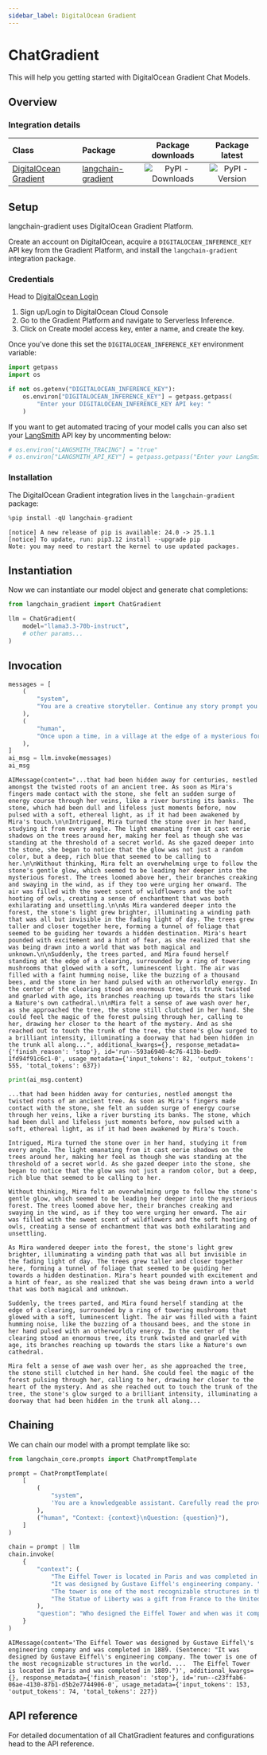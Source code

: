 ```yaml
---
sidebar_label: DigitalOcean Gradient
---
```


# ChatGradient

This will help you getting started with DigitalOcean Gradient Chat Models.

## Overview
### Integration details

| Class | Package | Package downloads | Package latest |
| :--- | :--- | :---: | :---: |
| [DigitalOcean Gradient](https://python.langchain.com/docs/api_reference/llms/langchain_gradient.llms.LangchainGradient/) | [langchain-gradient](https://python.langchain.com/docs/api_reference/langchain-gradient_api_reference/) | ![PyPI - Downloads](https://img.shields.io/pypi/dm/langchain-gradient?style=flat-square&label=%20) | ![PyPI - Version](https://img.shields.io/pypi/v/langchain-gradient?style=flat-square&label=%20) |


## Setup

langchain-gradient uses DigitalOcean Gradient Platform.  

Create an account on DigitalOcean, acquire a `DIGITALOCEAN_INFERENCE_KEY` API key from the Gradient Platform, and install the `langchain-gradient` integration package.

### Credentials

Head to [DigitalOcean Login](https://cloud.digitalocean.com/login) 

1. Sign up/Login to DigitalOcean Cloud Console
2. Go to the Gradient Platform and navigate to Serverless Inference.
3. Click on Create model access key, enter a name, and create the key.

Once you've done this set the `DIGITALOCEAN_INFERENCE_KEY` environment variable:


```python
import getpass
import os

if not os.getenv("DIGITALOCEAN_INFERENCE_KEY"):
    os.environ["DIGITALOCEAN_INFERENCE_KEY"] = getpass.getpass(
        "Enter your DIGITALOCEAN_INFERENCE_KEY API key: "
    )
```

If you want to get automated tracing of your model calls you can also set your [LangSmith](https://docs.smith.langchain.com/) API key by uncommenting below:


```python
# os.environ["LANGSMITH_TRACING"] = "true"
# os.environ["LANGSMITH_API_KEY"] = getpass.getpass("Enter your LangSmith API key: ")
```

### Installation

The DigitalOcean Gradient integration lives in the `langchain-gradient` package:


```python
%pip install -qU langchain-gradient
```
```output
[notice] A new release of pip is available: 24.0 -> 25.1.1
[notice] To update, run: pip3.12 install --upgrade pip
Note: you may need to restart the kernel to use updated packages.
```
## Instantiation

Now we can instantiate our model object and generate chat completions:


```python
from langchain_gradient import ChatGradient

llm = ChatGradient(
    model="llama3.3-70b-instruct",
    # other params...
)
```

## Invocation


```python
messages = [
    (
        "system",
        "You are a creative storyteller. Continue any story prompt you receive in an engaging and imaginative way.",
    ),
    (
        "human",
        "Once upon a time, in a village at the edge of a mysterious forest, a young girl named Mira found a glowing stone...",
    ),
]
ai_msg = llm.invoke(messages)
ai_msg
```



```output
AIMessage(content="...that had been hidden away for centuries, nestled amongst the twisted roots of an ancient tree. As soon as Mira's fingers made contact with the stone, she felt an sudden surge of energy course through her veins, like a river bursting its banks. The stone, which had been dull and lifeless just moments before, now pulsed with a soft, ethereal light, as if it had been awakened by Mira's touch.\n\nIntrigued, Mira turned the stone over in her hand, studying it from every angle. The light emanating from it cast eerie shadows on the trees around her, making her feel as though she was standing at the threshold of a secret world. As she gazed deeper into the stone, she began to notice that the glow was not just a random color, but a deep, rich blue that seemed to be calling to her.\n\nWithout thinking, Mira felt an overwhelming urge to follow the stone's gentle glow, which seemed to be leading her deeper into the mysterious forest. The trees loomed above her, their branches creaking and swaying in the wind, as if they too were urging her onward. The air was filled with the sweet scent of wildflowers and the soft hooting of owls, creating a sense of enchantment that was both exhilarating and unsettling.\n\nAs Mira wandered deeper into the forest, the stone's light grew brighter, illuminating a winding path that was all but invisible in the fading light of day. The trees grew taller and closer together here, forming a tunnel of foliage that seemed to be guiding her towards a hidden destination. Mira's heart pounded with excitement and a hint of fear, as she realized that she was being drawn into a world that was both magical and unknown.\n\nSuddenly, the trees parted, and Mira found herself standing at the edge of a clearing, surrounded by a ring of towering mushrooms that glowed with a soft, luminescent light. The air was filled with a faint humming noise, like the buzzing of a thousand bees, and the stone in her hand pulsed with an otherworldly energy. In the center of the clearing stood an enormous tree, its trunk twisted and gnarled with age, its branches reaching up towards the stars like a Nature's own cathedral.\n\nMira felt a sense of awe wash over her, as she approached the tree, the stone still clutched in her hand. She could feel the magic of the forest pulsing through her, calling to her, drawing her closer to the heart of the mystery. And as she reached out to touch the trunk of the tree, the stone's glow surged to a brilliant intensity, illuminating a doorway that had been hidden in the trunk all along...", additional_kwargs={}, response_metadata={'finish_reason': 'stop'}, id='run--593a6940-4c76-413b-bed9-1fd94f91c6c1-0', usage_metadata={'input_tokens': 82, 'output_tokens': 555, 'total_tokens': 637})
```



```python
print(ai_msg.content)
```
```output
...that had been hidden away for centuries, nestled amongst the twisted roots of an ancient tree. As soon as Mira's fingers made contact with the stone, she felt an sudden surge of energy course through her veins, like a river bursting its banks. The stone, which had been dull and lifeless just moments before, now pulsed with a soft, ethereal light, as if it had been awakened by Mira's touch.

Intrigued, Mira turned the stone over in her hand, studying it from every angle. The light emanating from it cast eerie shadows on the trees around her, making her feel as though she was standing at the threshold of a secret world. As she gazed deeper into the stone, she began to notice that the glow was not just a random color, but a deep, rich blue that seemed to be calling to her.

Without thinking, Mira felt an overwhelming urge to follow the stone's gentle glow, which seemed to be leading her deeper into the mysterious forest. The trees loomed above her, their branches creaking and swaying in the wind, as if they too were urging her onward. The air was filled with the sweet scent of wildflowers and the soft hooting of owls, creating a sense of enchantment that was both exhilarating and unsettling.

As Mira wandered deeper into the forest, the stone's light grew brighter, illuminating a winding path that was all but invisible in the fading light of day. The trees grew taller and closer together here, forming a tunnel of foliage that seemed to be guiding her towards a hidden destination. Mira's heart pounded with excitement and a hint of fear, as she realized that she was being drawn into a world that was both magical and unknown.

Suddenly, the trees parted, and Mira found herself standing at the edge of a clearing, surrounded by a ring of towering mushrooms that glowed with a soft, luminescent light. The air was filled with a faint humming noise, like the buzzing of a thousand bees, and the stone in her hand pulsed with an otherworldly energy. In the center of the clearing stood an enormous tree, its trunk twisted and gnarled with age, its branches reaching up towards the stars like a Nature's own cathedral.

Mira felt a sense of awe wash over her, as she approached the tree, the stone still clutched in her hand. She could feel the magic of the forest pulsing through her, calling to her, drawing her closer to the heart of the mystery. And as she reached out to touch the trunk of the tree, the stone's glow surged to a brilliant intensity, illuminating a doorway that had been hidden in the trunk all along...
```
## Chaining

We can chain our model with a prompt template like so:



```python
from langchain_core.prompts import ChatPromptTemplate

prompt = ChatPromptTemplate(
    [
        (
            "system",
            'You are a knowledgeable assistant. Carefully read the provided context and answer the user\'s question. If the answer is present in the context, cite the relevant sentence. If not, reply with "Not found in context."',
        ),
        ("human", "Context: {context}\nQuestion: {question}"),
    ]
)

chain = prompt | llm
chain.invoke(
    {
        "context": (
            "The Eiffel Tower is located in Paris and was completed in 1889. "
            "It was designed by Gustave Eiffel's engineering company. "
            "The tower is one of the most recognizable structures in the world. "
            "The Statue of Liberty was a gift from France to the United States."
        ),
        "question": "Who designed the Eiffel Tower and when was it completed?",
    }
)
```



```output
AIMessage(content='The Eiffel Tower was designed by Gustave Eiffel\'s engineering company and was completed in 1889. (Sentence: "It was designed by Gustave Eiffel\'s engineering company. The tower is one of the most recognizable structures in the world. ...  The Eiffel Tower is located in Paris and was completed in 1889.")', additional_kwargs={}, response_metadata={'finish_reason': 'stop'}, id='run--c23ffab6-06ae-4130-87b1-d5b2e7744906-0', usage_metadata={'input_tokens': 153, 'output_tokens': 74, 'total_tokens': 227})
```


## API reference

For detailed documentation of all ChatGradient features and configurations head to the API reference.
